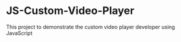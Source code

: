 # JS-Custom-Video-Player
This project to demonstrate the custom video player developer using JavaScript
